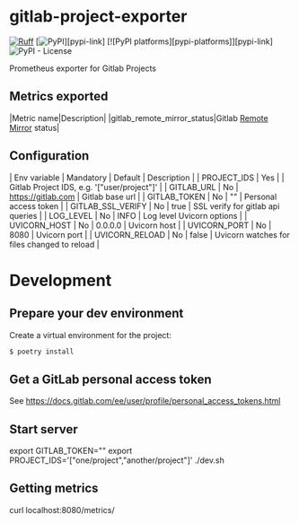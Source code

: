 # gitlab-project-exporter

[![Ruff](https://img.shields.io/endpoint?url=https://raw.githubusercontent.com/astral-sh/ruff/main/assets/badge/v2.json)](https://github.com/astral-sh/ruff)
[![PyPI](https://img.shields.io/pypi/v/gitlab-project-exporter)][pypi-link]
[![PyPI platforms][pypi-platforms]][pypi-link]
![PyPI - License](https://img.shields.io/pypi/l/gitlab-project-exporter)

Prometheus exporter for Gitlab Projects

## Metrics exported

|Metric name|Description|
|gitlab_remote_mirror_status|Gitlab [Remote Mirror](https://docs.gitlab.com/ee/api/remote_mirrors.html) status|

## Configuration

| Env variable      | Mandatory | Default                    | Description                                 |
| PROJECT_IDS       | Yes       |                            | Gitlab Project IDS, e.g. '["user/project"]' |
| GITLAB_URL        | No        | https://gitlab.com         | Gitlab base url                             |
| GITLAB_TOKEN      | No        | ""                         | Personal access token                       |
| GITLAB_SSL_VERIFY | No        | true                       | SSL verify for gitlab api queries           |
| LOG_LEVEL         | No        | INFO                       | Log level Uvicorn options                   |
| UVICORN_HOST      | No        | 0.0.0.0                    | Uvicorn host                                |
| UVICORN_PORT      | No        | 8080                       | Uvicorn port                                |
| UVICORN_RELOAD    | No        | false                      | Uvicorn watches for files changed to reload |

# Development

## Prepare your dev environment

Create a virtual environment for the project:

```bash
$ poetry install
```

## Get a GitLab personal access token

See https://docs.gitlab.com/ee/user/profile/personal_access_tokens.html

## Start server

export GITLAB_TOKEN="<your-personal-access-token>"
export PROJECT_IDS='["one/project","another/project"]'
./dev.sh

## Getting metrics

curl localhost:8080/metrics/
